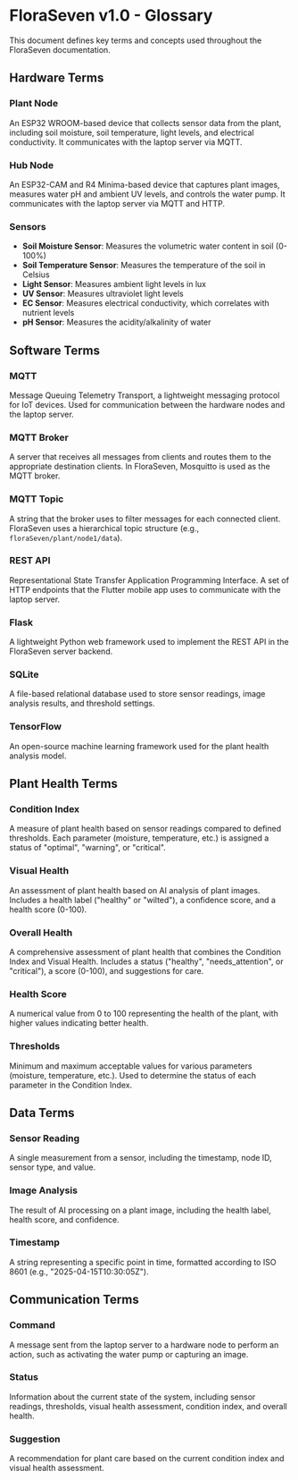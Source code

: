# FloraSeven v1.0 - Glossary

This document defines key terms and concepts used throughout the FloraSeven documentation.

## Hardware Terms

### Plant Node
An ESP32 WROOM-based device that collects sensor data from the plant, including soil moisture, soil temperature, light levels, and electrical conductivity. It communicates with the laptop server via MQTT.

### Hub Node
An ESP32-CAM and R4 Minima-based device that captures plant images, measures water pH and ambient UV levels, and controls the water pump. It communicates with the laptop server via MQTT and HTTP.

### Sensors
- **Soil Moisture Sensor**: Measures the volumetric water content in soil (0-100%)
- **Soil Temperature Sensor**: Measures the temperature of the soil in Celsius
- **Light Sensor**: Measures ambient light levels in lux
- **UV Sensor**: Measures ultraviolet light levels
- **EC Sensor**: Measures electrical conductivity, which correlates with nutrient levels
- **pH Sensor**: Measures the acidity/alkalinity of water

## Software Terms

### MQTT
Message Queuing Telemetry Transport, a lightweight messaging protocol for IoT devices. Used for communication between the hardware nodes and the laptop server.

### MQTT Broker
A server that receives all messages from clients and routes them to the appropriate destination clients. In FloraSeven, Mosquitto is used as the MQTT broker.

### MQTT Topic
A string that the broker uses to filter messages for each connected client. FloraSeven uses a hierarchical topic structure (e.g., `floraSeven/plant/node1/data`).

### REST API
Representational State Transfer Application Programming Interface. A set of HTTP endpoints that the Flutter mobile app uses to communicate with the laptop server.

### Flask
A lightweight Python web framework used to implement the REST API in the FloraSeven server backend.

### SQLite
A file-based relational database used to store sensor readings, image analysis results, and threshold settings.

### TensorFlow
An open-source machine learning framework used for the plant health analysis model.

## Plant Health Terms

### Condition Index
A measure of plant health based on sensor readings compared to defined thresholds. Each parameter (moisture, temperature, etc.) is assigned a status of "optimal", "warning", or "critical".

### Visual Health
An assessment of plant health based on AI analysis of plant images. Includes a health label ("healthy" or "wilted"), a confidence score, and a health score (0-100).

### Overall Health
A comprehensive assessment of plant health that combines the Condition Index and Visual Health. Includes a status ("healthy", "needs_attention", or "critical"), a score (0-100), and suggestions for care.

### Health Score
A numerical value from 0 to 100 representing the health of the plant, with higher values indicating better health.

### Thresholds
Minimum and maximum acceptable values for various parameters (moisture, temperature, etc.). Used to determine the status of each parameter in the Condition Index.

## Data Terms

### Sensor Reading
A single measurement from a sensor, including the timestamp, node ID, sensor type, and value.

### Image Analysis
The result of AI processing on a plant image, including the health label, health score, and confidence.

### Timestamp
A string representing a specific point in time, formatted according to ISO 8601 (e.g., "2025-04-15T10:30:05Z").

## Communication Terms

### Command
A message sent from the laptop server to a hardware node to perform an action, such as activating the water pump or capturing an image.

### Status
Information about the current state of the system, including sensor readings, thresholds, visual health assessment, condition index, and overall health.

### Suggestion
A recommendation for plant care based on the current condition index and visual health assessment.

